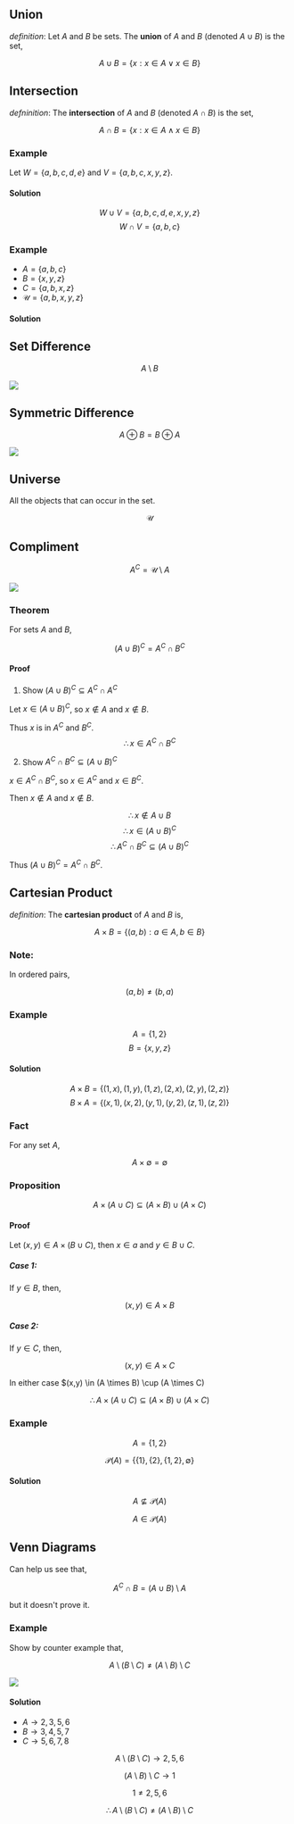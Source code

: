 
## Union

_definition_: Let $A$ and $B$ be sets. The __union__ of $A$ and $B$ (denoted $A \cup B$) is the set,

$$
    A \cup B = \{ x : x \in A \vee x \in B \}
$$

## Intersection

_defninition_: The __intersection__ of $A$ and $B$ (denoted $A \cap B$) is the set,

$$
    A \cap B = \{ x : x \in A \wedge x \in B \}
$$

### Example

Let $W = \{ a,b,c,d,e \}$ and $V = \{ a,b,c,x,y,z \}$.

#### Solution

$$
    W \cup V = \{ a,b,c,d,e,x,y,z \}
$$
$$
    W \cap V = \{ a,b,c \}
$$


### Example

* $A = \{ a, b, c \}$
* $B = \{x,y,z\}$
* $C = \{a,b,x,z\}$
* $\mathcal{U} = \{ a,b,x,y,z \}$

#### Solution


## Set Difference

$$
    A \setminus B
$$

![](http://upload.wikimedia.org/wikipedia/commons/8/83/Set_difference.svg)

## Symmetric Difference

$$
    A \oplus B = B \oplus A
$$

![](http://upload.wikimedia.org/wikipedia/commons/thumb/4/46/Venn0110.svg/1280px-Venn0110.svg.png)

## Universe

All the objects that can occur in the set.

$$
\mathcal U
$$

## Compliment

$$
    A^C = \mathcal U \setminus A
$$

![](http://upload.wikimedia.org/wikipedia/commons/thumb/e/eb/Venn1010.svg/1280px-Venn1010.svg.png)


### Theorem

For sets $A$ and $B$,

$$
    (A \cup B)^C = A^C \cap B^C
$$

#### Proof

1) Show $(A \cup B)^C \subseteq A^C \cap A^C$

Let $x \in (A \cup B)^C$, so $x \not\in A$ and $x \not\in B$.

Thus $x$ is in $A^C$ and $B^C$.
$$
    \therefore x \in A^C \cap B^C
$$

2) Show $A^C \cap B^C  \subseteq (A \cup B)^C$

$x \in A^C \cap B^C$, so $x \in A^C$ and $x \in B^C$.

Then $x \not\in A$ and $x \not\in B$.

$$
    \therefore x \not\in A \cup B
$$
$$
    \therefore x \in (A \cup B)^C
$$
$$
    \therefore A^C \cap B^C \subseteq (A \cup B)^C
$$

Thus $(A \cup B)^C = A^C \cap B^C$.

## Cartesian Product

_definition_: The __cartesian product__ of $A$ and $B$ is,

$$
    A \times B = \{ (a,b): a \in A, b \in B \}
$$

### Note:

In ordered pairs,

$$
    (a,b) \neq (b,a)
$$

### Example

$$
    A = \{ 1,2 \}
$$
$$
    B = \{ x,y,z \}
$$

#### Solution

$$
    A \times B = \{ (1,x), (1,y), (1,z), (2,x), (2,y), (2,z) \}
$$
$$
    B \times A = \{ (x,1), (x,2), (y,1), (y,2), (z,1), (z,2) \}
$$

### Fact

For any set $A$,

$$
    A \times \emptyset = \emptyset
$$

### Proposition

$$
    A \times (A \cup C) \subseteq (A \times B) \cup (A \times C)
$$

#### Proof

Let $(x,y) \in A \times (B \cup C)$, then $x \in a$ and $y \in B \cup C$.

##### Case 1:

If $y \in B$, then,

$$
    (x,y) \in A \times B
$$

##### Case 2:

If $y \in C$, then,

$$
    (x,y) \in A \times C
$$

In either case $(x,y) \in (A \times B) \cup (A \times C)

$$
    \therefore A \times (A \cup C) \subseteq (A \times B) \cup (A \times C)
$$


### Example

$$
    A = \{ 1,2 \}
$$

$$
    \mathcal P (A) = \{ \{ 1 \}, \{ 2 \}, \{ 1,2 \}, \emptyset \}
$$

#### Solution

$$
    A \not\subseteq \mathcal P (A)
$$

$$
    A \in \mathcal P (A)
$$

## Venn Diagrams

Can help us see that,

$$
    A^C \cap B = (A \cup B ) \setminus A
$$

but it doesn't prove it.

### Example

Show by counter example that,

$$
    A \setminus (B \setminus C) \neq (A \setminus B) \setminus C
$$

![](http://www.math.csusb.edu/notes/sets/setsex5/venn3p.gif)

#### Solution

* $A \to 2,3,5,6$
* $B \to 3,4,5,7$
* $C \to 5,6,7,8$

$$
    A \setminus (B \setminus C) \to 2,5,6
$$

$$
    (A \setminus B) \setminus C \to 1
$$

$$
    1 \neq 2,5,6
$$

$$
    \therefore A \setminus (B \setminus C) \neq (A \setminus B) \setminus C
$$
